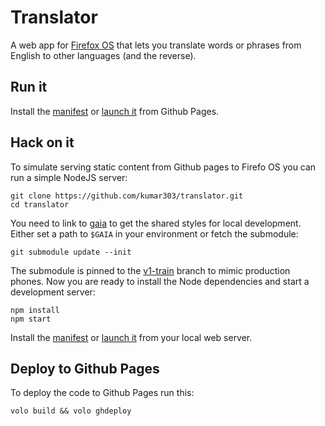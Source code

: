 # Translator

A web app for [Firefox OS](https://developer.mozilla.org/en-US/docs/Mozilla/Firefox_OS)
that lets you translate words or phrases from English to other languages (and the
reverse).

## Run it

Install the [manifest](http://kumar303.github.com/translator/manifest.webapp)
or [launch it](http://kumar303.github.com/translator/)
from Github Pages.

## Hack on it

To simulate serving static content from Github pages to Firefo OS
you can run a simple NodeJS server:

    git clone https://github.com/kumar303/translator.git
    cd translator

You need to link to [gaia](https://github.com/mozilla-b2g/gaia/)
to get the shared styles for local development.
Either set a path to `$GAIA` in your environment or fetch the submodule:

    git submodule update --init

The submodule is pinned to the
[v1-train](https://github.com/mozilla-b2g/gaia/tree/v1-train)
branch to mimic production phones.
Now you are ready to install the Node dependencies and start a development
server:

    npm install
    npm start

Install the [manifest](http://0.0.0.0:3000/translator/manifest.webapp)
or [launch it](http://0.0.0.0:3000/translator/) from your local web server.

## Deploy to Github Pages

To deploy the code to Github Pages run this:

    volo build && volo ghdeploy
